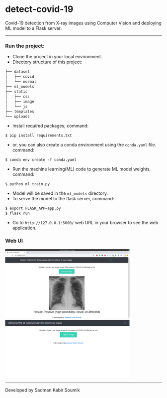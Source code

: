 # detect-covid-19
Covid-19 detection from X-ray images using Computer Vision and deploying ML model to a Flask server. 

---
### Run the project:
 - Clone the project in your local environment.
 - Directory structure of this project: 
 ```
├── dataset
│   ├── covid
│   └── normal
├── ml_models
├── static
│   ├── css
│   ├── image
│   └── js
├── templates
└── uploads

 ```
 - Install required packages; command:  
 ```
 $ pip install requirements.txt
 ```
 - or, you can also create a conda environment using the `conda.yaml` file. command:  
 ```
 $ conda env create -f conda.yaml
 ```
 - Run the machine learning(ML) code to generate ML model weights, command:

 ```
 $ python ml_train.py
 ```
 - Model will be saved in the `ml_models` directory.
 - To serve the model to the flask server, command: 
 ```
$ export FLASK_APP=app.py
$ flask run 
 ``` 
 - Go to `http://127.0.0.1:5000/` web URL in your browser to see the web application. 

 ### Web UI

<tr>
    <td><img src="static/image/ui_sample.jpg" width=400></td>
    <td><img src="static/image/UI_sample_2.png" width=400></td>
</tr>

 ---

 Developed by Sadman Kabir Soumik 

